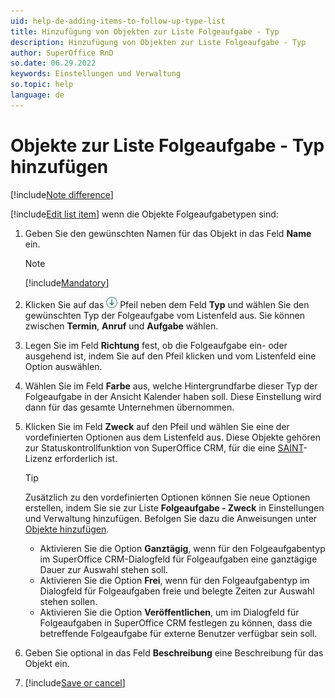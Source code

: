 ```yaml
---
uid: help-de-adding-items-to-follow-up-type-list
title: Hinzufügung von Objekten zur Liste Folgeaufgabe - Typ
description: Hinzufügung von Objekten zur Liste Folgeaufgabe - Typ
author: SuperOffice RnD
so.date: 06.29.2022
keywords: Einstellungen und Verwaltung
so.topic: help
language: de
---
```


# Objekte zur Liste Folgeaufgabe - Typ hinzufügen

[!include[Note difference](includes/different-edit-list-item-dialog.md)]

[!include[Edit list item](includes/edit-list-item.md)] wenn die Objekte Folgeaufgabetypen sind:

1. Geben Sie den gewünschten Namen für das Objekt in das Feld **Name** ein.

    > [!NOTE]
    > [!include[Mandatory](includes/note-mandatory-field.md)]

2. Klicken Sie auf das ![Symbol][img1] Pfeil neben dem Feld **Typ** und wählen Sie den gewünschten Typ der Folgeaufgabe vom Listenfeld aus. Sie können zwischen **Termin**, **Anruf** und **Aufgabe** wählen.

3. Legen Sie im Feld **Richtung** fest, ob die Folgeaufgabe ein- oder ausgehend ist, indem Sie auf den Pfeil klicken und vom Listenfeld eine Option auswählen.

4. Wählen Sie im Feld **Farbe** aus, welche Hintergrundfarbe dieser Typ der Folgeaufgabe in der Ansicht Kalender haben soll. Diese Einstellung wird dann für das gesamte Unternehmen übernommen.

5. Klicken Sie im Feld **Zweck** auf den Pfeil und wählen Sie eine der vordefinierten Optionen aus dem Listenfeld aus. Diese Objekte gehören zur Statuskontrollfunktion von SuperOffice CRM, für die eine [SAINT][2]-Lizenz erforderlich ist.

    > [!TIP]
    > Zusätzlich zu den vordefinierten Optionen können Sie neue Optionen erstellen, indem Sie sie zur Liste **Folgeaufgabe - Zweck** in Einstellungen und Verwaltung hinzufügen. Befolgen Sie dazu die Anweisungen unter [Objekte hinzufügen][2].

    * Aktivieren Sie die Option **Ganztägig**, wenn für den Folgeaufgabentyp im SuperOffice CRM-Dialogfeld für Folgeaufgaben eine ganztägige Dauer zur Auswahl stehen soll.
    * Aktivieren Sie die Option **Frei**, wenn für den Folgeaufgabentyp im Dialogfeld für Folgeaufgaben freie und belegte Zeiten zur Auswahl stehen sollen.
    * Aktivieren Sie die Option **Veröffentlichen**, um im Dialogfeld für Folgeaufgaben in SuperOffice CRM festlegen zu können, dass die betreffende Folgeaufgabe für externe Benutzer verfügbar sein soll.

6. Geben Sie optional in das Feld **Beschreibung** eine Beschreibung für das Objekt ein.

7. [!include[Save or cancel](includes/save-or-cancel.md)]

<!-- Referenced links -->
[2]: ../../../sale/saint/learn/index.md

<!-- Referenced images -->
[img1]: ../../../../media/icons/arrow-down.png
